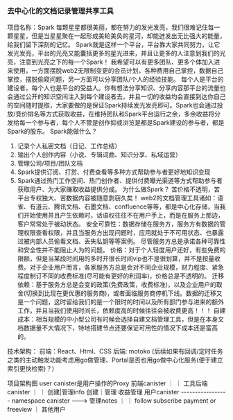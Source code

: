 ### 去中心化的文档记录管理共享工具
项目名称：Spark
每颗星星都很美丽，都在努力的发光发亮，我们很难记住每一颗星星，但是当星星聚在一起形成美轮美奂的星河，却能迸发出无比强大的能量，给我们留下深刻的记忆。
Spark就是这样一个平台，平台靠大家共同努力，让它发光发亮，平台的光亮又能囊括更多的星光进来，并且让更多的人注意到我们的光亮，注意到光亮之下的每一个Spark！
我希望可以有更多团队、更多个体加入进来使用，一方面摆脱web2无限制变更的会员计划，各种费用自己掌控，数据自己掌控，摆脱偷窥问题，另一方面可以分享团队/个人的经验技能。
每个人是平台的建设者，每个人也是平台的受益人。你有想法分享知识、分享内容那平台的流量也会通过公开的知识空间注入到每个建设者去，并且一切的收益均会直接到达你自己的空间随时提取，大家要做的是保证Spark持续发光发亮即可。Spark也会通过投放/竞价排名等方式获取收益，在维持团队和Spark平台运行之余，多余收益将分发给每一个参与者，每个人不管是创作抑或浏览是都是Spark建设的参与者，都是Spark的股东。
Spark能做什么？
1. 记录个人私密文档（日记、工作总结）
2. 输出个人创作内容（小说、专辑词曲、知识分享、私域运营）
3. 管理公司/项目/团队文档
4. Spark提供订阅、打赏、付费查看等多种方式帮助参与者更好地知识变现
5. Spark通过热门工作空间、热门创作者、提供付费曝光渠道等方式帮助参与者获取用户、为大家赚取收益提供分成。
为什么做Spark？
苦价格不透明，苦平台专权独大、苦数据内容被随意剽窃久矣！
web2的文档管理工具诸如：语雀、有道云、腾讯文档、石墨文档、confluence等等，都是中心化存储，当我们开始使用并且产生依赖时，话语权往往不在用户手上，而是在服务上那边，客户常常处于被动状态。
安全可靠性：数据存储在服务方，服务方有数据的管理权限查看权限，并且当服务方出现问题时，应用就处于不可用状态、也暴露过被内部人员偷看文档、丢失私钥等等案例。 尽管服务方总是承诺各种可靠性和安全性并不能阻止人为的问题。
价格：对于个人轻度用户还好，有些免费的限额，但是当某段时间用的多时开很长时间vip也不是很划算，并不是按量收费。对于企业用户而言，各家服务方总是会对不同企业规模，财力程度、紧急程度制订不同的收费标准(尽可能有更好的利润率)，价格总是不透明的。
迁移依赖：基于服务方总是会变的政策(免费政策，收费标准)，以及企业用户的取舍(切换到比现在更优惠的服务商)，或者面临服务商停机下线。数据的迁移又是一个问题，这时留给我们的是一个限时的时间以及所有部门参与进来的额外工作，并且当我们使用时间长，依赖度高的时候往往会被收费更高！！！
自建成本：相当规模的中小型公司有时候会选择自建文档管理工具，但是在本身文档数据量不大情况下，特地搭建节点还要保证可用性的情况下成本还是蛮高的。


技术架构：
前端：React、Html、CSS
后端: motoko (后续如果有回调/定时任务之类的主动触发功能考虑用go做管理、Portal是否也用go做中心化服务(便于建立索引更快检索)？)

项目架构图
user canister是用户操作的Proxy
前端canister
｜
｜
工具后端canister
｜
｜ 创建|管理info    创建｜管理            收益管理
用户canister     -----------------  namespace canister   ---> 管理notes
｜
｜ follow                        subscribe                  payment or freeview
｜
其他用户
